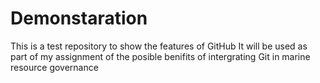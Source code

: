 # Demonstaration
This is a test repository to show the features of GitHub
It will be used as part of my assignment of the posible benifits of intergrating Git in marine resource governance
